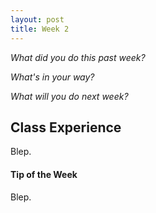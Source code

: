 ```yaml
---
layout: post
title: Week 2
---
```


_What did you do this past week?_ 

_What's in your way?_ 

_What will you do next week?_ 

## Class Experience

Blep.

#### Tip of the Week

Blep.
